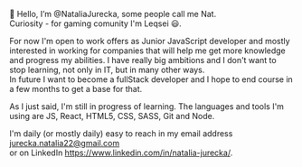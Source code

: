 👋 Hello, I’m @NataliaJurecka, some people call me Nat.  
Curiosity - for gaming comunity I'm Leqsei 😃. 

For now I'm open to work offers as Junior JavaScript developer and mostly interested in working for companies that will help me get more knowledge and progress my abilities. 
I have really big ambitions and I don't want to stop learning, not only in IT, but in many other ways.  
In future I want to become a fullStack developer and I hope to end course in a few months to get a base for that.  

As I just said, I'm still in progress of learning. The languages and tools I'm using are JS, React, HTML5, CSS, SASS, Git and Node.  

I'm daily (or mostly daily) easy to reach in my email address jurecka.natalia22@gmail.com  
or on LinkedIn https://www.linkedin.com/in/natalia-jurecka/.  
